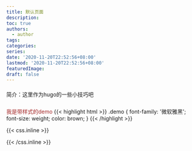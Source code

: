 ```yaml
---
title: 默认页面
description:
toc: true
authors:
  - author
tags:
categories:
series:
date: '2020-11-20T22:52:56+08:00'
lastmod: '2020-11-20T22:52:56+08:00'
featuredImage:
draft: false
---
```



简介：这里作为hugo的一些小技巧吧<span class="emojify">🙈</span>
<!--more-->

<span class="demo">我是带样式的demo</span>
{{< highlight html >}}
.demo {
  font-family: '微软雅黑';
  font-size: weight;
  color: brown;
}
{{< /highlight >}}


{{< css.inline >}}

<style>
.demo {
a
  font-size: weight;
  color: brown;
}
.emojify {
  font-family: Apple Color Emoji, Segoe UI Emoji, NotoColorEmoji, Segoe UI Symbol, Android Emoji, EmojiSymbols;
  font-size: 2rem;
  vertical-align: middle;
}
@media screen and (max-width:650px) {
  .nowrap {
    display: block;
    margin: 25px 0;
  }
}
</style>
{{< /css.inline >}}
